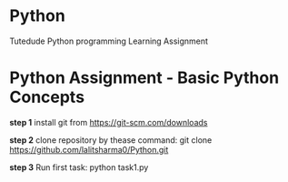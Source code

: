 # Python
Tutedude Python programming Learning Assignment 


# Python Assignment - Basic Python Concepts

**step 1** install git from https://git-scm.com/downloads

**step 2** clone repository by thease command: git clone https://github.com/lalitsharma0/Python.git

**step 3** Run first task:   python task1.py

             
